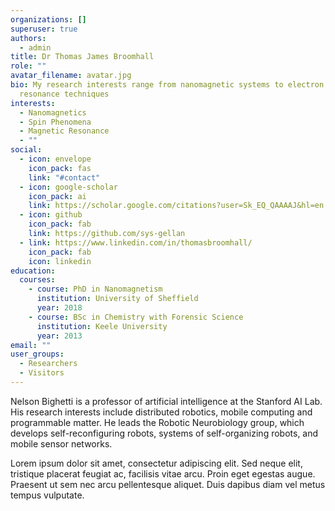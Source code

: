 ```yaml
---
organizations: []
superuser: true
authors:
  - admin
title: Dr Thomas James Broomhall
role: ""
avatar_filename: avatar.jpg
bio: My research interests range from nanomagnetic systems to electron spin
  resonance techniques
interests:
  - Nanomagnetics
  - Spin Phenomena
  - Magnetic Resonance
  - ""
social:
  - icon: envelope
    icon_pack: fas
    link: "#contact"
  - icon: google-scholar
    icon_pack: ai
    link: https://scholar.google.com/citations?user=Sk_EQ_QAAAAJ&hl=en
  - icon: github
    icon_pack: fab
    link: https://github.com/sys-gellan
  - link: https://www.linkedin.com/in/thomasbroomhall/
    icon_pack: fab
    icon: linkedin
education:
  courses:
    - course: PhD in Nanomagnetism
      institution: University of Sheffield
      year: 2018
    - course: BSc in Chemistry with Forensic Science
      institution: Keele University
      year: 2013
email: ""
user_groups:
  - Researchers
  - Visitors
---
```


Nelson Bighetti is a professor of artificial intelligence at the Stanford AI Lab. His research interests include distributed robotics, mobile computing and programmable matter. He leads the Robotic Neurobiology group, which develops self-reconfiguring robots, systems of self-organizing robots, and mobile sensor networks.

Lorem ipsum dolor sit amet, consectetur adipiscing elit. Sed neque elit, tristique placerat feugiat ac, facilisis vitae arcu. Proin eget egestas augue. Praesent ut sem nec arcu pellentesque aliquet. Duis dapibus diam vel metus tempus vulputate.
